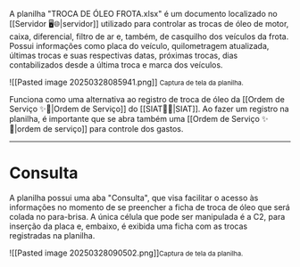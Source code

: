 A planilha "TROCA DE ÓLEO FROTA.xlsx" é um documento localizado no [[Servidor 🖥️🌐|servidor]] utilizado para controlar as trocas de óleo de motor, caixa, diferencial, filtro de ar e, também, de casquilho dos veículos da frota. Possui informações como placa do veículo, quilometragem atualizada, últimas trocas e suas respectivas datas, próximas trocas, dias contabilizados desde a última troca e marca dos veículos.

![[Pasted image 20250328085941.png]]
<span style="font-size: smaller">Captura de tela da planilha.</span>

Funciona como uma alternativa ao registro de troca de óleo da [[Ordem de Serviço ✨👷|Ordem de Serviço]] do [[SIAT🚚🌐|SIAT]]. Ao fazer um registro na planilha, é importante que se abra também uma [[Ordem de Serviço ✨👷|ordem de serviço]] para controle dos gastos.

---
# Consulta

A planilha possui uma aba "Consulta", que visa facilitar o acesso às informações no momento de se preencher a ficha de troca de óleo que será colada no para-brisa. A única célula que pode ser manipulada é a C2, para inserção da placa e, embaixo, é exibida uma ficha com as trocas registradas na planilha.

![[Pasted image 20250328090502.png]]<span style="font-size: smaller">Captura de tela da planilha.</span>